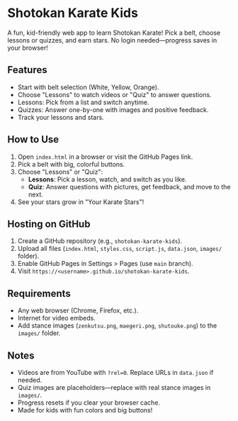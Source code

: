 # Shotokan Karate Kids

A fun, kid-friendly web app to learn Shotokan Karate! Pick a belt, choose lessons or quizzes, and earn stars. No login needed—progress saves in your browser!

## Features
- Start with belt selection (White, Yellow, Orange).
- Choose "Lessons" to watch videos or "Quiz" to answer questions.
- Lessons: Pick from a list and switch anytime.
- Quizzes: Answer one-by-one with images and positive feedback.
- Track your lessons and stars.

## How to Use
1. Open `index.html` in a browser or visit the GitHub Pages link.
2. Pick a belt with big, colorful buttons.
3. Choose "Lessons" or "Quiz":
   - **Lessons**: Pick a lesson, watch, and switch as you like.
   - **Quiz**: Answer questions with pictures, get feedback, and move to the next.
4. See your stars grow in "Your Karate Stars"!

## Hosting on GitHub
1. Create a GitHub repository (e.g., `shotokan-karate-kids`).
2. Upload all files (`index.html`, `styles.css`, `script.js`, `data.json`, `images/` folder).
3. Enable GitHub Pages in Settings > Pages (use `main` branch).
4. Visit `https://<username>.github.io/shotokan-karate-kids`.

## Requirements
- Any web browser (Chrome, Firefox, etc.).
- Internet for video embeds.
- Add stance images (`zenkutsu.png`, `maegeri.png`, `shutouke.png`) to the `images/` folder.

## Notes
- Videos are from YouTube with `?rel=0`. Replace URLs in `data.json` if needed.
- Quiz images are placeholders—replace with real stance images in `images/`.
- Progress resets if you clear your browser cache.
- Made for kids with fun colors and big buttons!